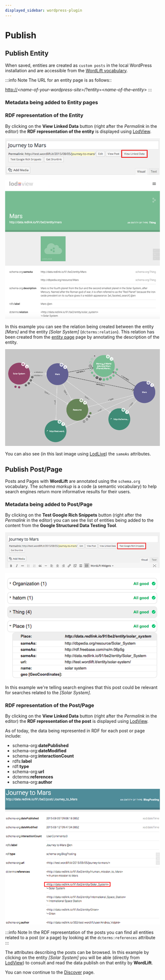```yaml
---
displayed_sidebar: wordpress-plugin
---
```


# Publish

## Publish Entity

When saved, entities are created as `custom posts` in the local WordPress installation and are accessible from the [WordLift vocabulary](/pages/key-concepts#vocabulary).

:::info Note
The URL for an entity page is as follows::

[http://](#)<*name-of-your-wordpress-site*>/?entity=<*name-of-the–entity*>
:::

### Metadata being added to Entity pages

### RDF representation of the Entity

By clicking on the **View Linked Data** button (right after the *Permalink* in the editor) the **RDF representation of the entity** is displayed using [LodView](http://lodview.it/).

![image](./images/wordlift-publish-entity-view-linked-data.png)

![image](./images/wordlift-publish-entity-lodview.png)

In this example you can see the relation being created between the entity *\[Mars\]* and the entity *\[Solar System\]* (`dcterms:relation`). This relation has been created from the [entity page](/pages/edit-entity#linking-other-entities) page by annotating the description of the entity.

![image](./images/wordlift-publish-entity-lodlive.png)

You can also see (in this last image using [LodLive](http://lodlive.it/)) the `sameAs` attributes.

## Publish Post/Page

Posts and Pages with **WordLift** are annotated using the `schema.org` vocabulary.
The *schema markup* is a code (a semantic vocabulary) to help search engines return more informative results for their users.

### Metadata being added to Post/Page

By clicking on the **Test Google Rich Snippets** button (right after the *Permalink* in the editor) you can see the list of entities being added to the content from the **Google Structured Data Testing Tool**.

![image](./images/wordlift-publish-post-test-structured-data.png)

![image](./images/wordlift-publish-structured-data-testing.png)

In this example we're telling search engines that this post could be relevant for searches related to the *\[Solar System\]*.

### RDF representation of the Post/Page

By clicking on the **View Linked Data** button (right after the *Permalink* in the editor) the **RDF representation of the post** is displayed using [LodView](http://lodview.it/).

As of today, the data being represented in RDF for each post or page include:

- schema-org:**datePublished**
- schema-org:**dateModified**
- schema-org:**interactionCount**
- rdfs:**label**
- rdf:**type**
- schema-org:**url**
- dcterms:**references**
- schema-org:**author**

![image](./images/wordlift-publish-post-lodview.png)

:::info Note
In the RDF representation of the posts you can find all entities related to a post (or a page) by looking at the `dcterms:references` attribute
:::

The attributes describing the posts can be browsed. In this example by clicking on the entity *\[Solar System\]* you will be able (directly from [LodView](http://lodview.it/)) to consult and read the data publish on that entity by **WordLift**.

You can now continue to the [Discover](/pages/discover) page.
